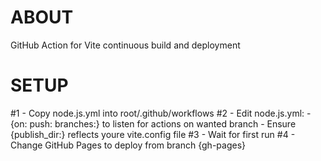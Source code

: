# ABOUT
GitHub Action for Vite continuous build and deployment

# SETUP

#1 - Copy node.js.yml into root/.github/workflows
#2 - Edit node.js.yml:
    - {on: push: branches:} to listen for actions on wanted branch
    - Ensure {publish_dir:} reflects youre vite.config file
#3 - Wait for first run
#4 - Change GitHub Pages to deploy from branch {gh-pages}